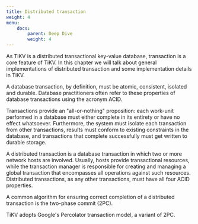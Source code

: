 ```yaml
---
title: Distributed transaction
weight: 4
menu:
    docs:
        parent: Deep Dive
        weight: 4
---
```


As TiKV is a distributed transactional key-value database, transaction is a core feature of TiKV. In this chapter we will talk about general implementations of distributed transaction and some implementation details in TiKV.

A database transaction, by definition, must be atomic, consistent, isolated and durable. Database practitioners often refer to these properties of database transactions using the acronym ACID.

Transactions provide an "all-or-nothing" proposition: each work-unit performed in a database must either complete in its entirety or have no effect whatsoever. Furthermore, the system must isolate each transaction from other transactions, results must conform to existing constraints in the database, and transactions that complete successfully must get written to durable storage.

A distributed transaction is a database transaction in which two or more network hosts are involved. Usually, hosts provide transactional resources, while the transaction manager is responsible for creating and managing a global transaction that encompasses all operations against such resources. Distributed transactions, as any other transactions, must have all four ACID properties.

A common algorithm for ensuring correct completion of a distributed transaction is the two-phase commit (2PC).

TiKV adopts Google's Percolator transaction model, a variant of 2PC.

